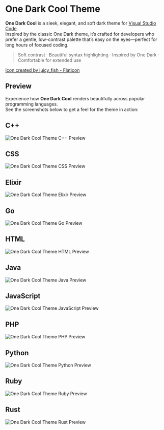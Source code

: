 # One Dark Cool Theme

**One Dark Cool** is a sleek, elegant, and soft dark theme for [Visual Studio Code](https://code.visualstudio.com/).  
Inspired by the classic One Dark theme, it’s crafted for developers who prefer a gentle, low-contrast palette that’s easy on the eyes—perfect for long hours of focused coding.

> Soft contrast · Beautiful syntax highlighting · Inspired by One Dark · Comfortable for extended use

[Icon created by juicy_fish - Flaticon](https://www.flaticon.com/authors/juicy-fish)

## Preview

Experience how **One Dark Cool** renders beautifully across popular programming languages.  
See the screenshots below to get a feel for the theme in action:

## C++
![One Dark Cool Theme C++ Preview](https://raw.githubusercontent.com/minkul/vscode-one-dark-cool-theme/refs/heads/master/screenshots/one-dark-cool-theme-cpp-preview.svg)

## CSS
![One Dark Cool Theme CSS Preview](https://raw.githubusercontent.com/minkul/vscode-one-dark-cool-theme/refs/heads/master/screenshots/one-dark-cool-theme-css-preview.svg)

## Elixir
![One Dark Cool Theme Elixir Preview](https://github.com/minkul/vscode-one-dark-cool-theme/raw/refs/heads/master/screenshots/one-dark-cool-theme-ex-preview.svg)

## Go
![One Dark Cool Theme Go Preview](https://raw.githubusercontent.com/minkul/vscode-one-dark-cool-theme/refs/heads/master/screenshots/one-dark-cool-theme-go-preview.svg)

## HTML
![One Dark Cool Theme HTML Preview](https://raw.githubusercontent.com/minkul/vscode-one-dark-cool-theme/refs/heads/master/screenshots/one-dark-cool-theme-html-preview.svg)

## Java
![One Dark Cool Theme Java Preview](https://raw.githubusercontent.com/minkul/vscode-one-dark-cool-theme/refs/heads/master/screenshots/one-dark-cool-theme-java-preview.svg)

## JavaScript
![One Dark Cool Theme JavaScript Preview](https://raw.githubusercontent.com/minkul/vscode-one-dark-cool-theme/refs/heads/master/screenshots/one-dark-cool-theme-js-preview.svg)

## PHP
![One Dark Cool Theme PHP Preview](https://raw.githubusercontent.com/minkul/vscode-one-dark-cool-theme/refs/heads/master/screenshots/one-dark-cool-theme-php-preview.svg)

## Python
![One Dark Cool Theme Python Preview](https://raw.githubusercontent.com/minkul/vscode-one-dark-cool-theme/refs/heads/master/screenshots/one-dark-cool-theme-py-preview.svg)

## Ruby
![One Dark Cool Theme Ruby Preview](https://raw.githubusercontent.com/minkul/vscode-one-dark-cool-theme/refs/heads/master/screenshots/one-dark-cool-theme-rb-preview.svg)

## Rust
![One Dark Cool Theme Rust Preview](https://raw.githubusercontent.com/minkul/vscode-one-dark-cool-theme/refs/heads/master/screenshots/one-dark-cool-theme-rs-preview.svg)
